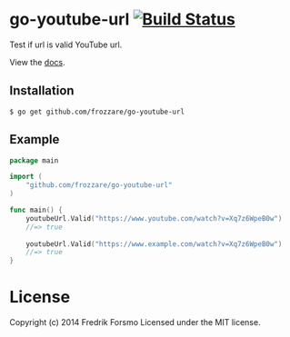 # go-youtube-url [![Build Status](https://travis-ci.org/frozzare/go-youtube-url.svg?branch=master)](https://travis-ci.org/frozzare/go-youtube-url)

Test if url is valid YouTube url.

View the [docs](http://godoc.org/github.com/frozzare/go-youtube-url).

## Installation

```
$ go get github.com/frozzare/go-youtube-url
```

## Example

```go
package main

import (
	"github.com/frozzare/go-youtube-url"
)

func main() {
	youtubeUrl.Valid("https://www.youtube.com/watch?v=Xq7z6WpeB0w")
	//=> true
	
	youtubeUrl.Valid("https://www.example.com/watch?v=Xq7z6WpeB0w")
	//=> true
}
```

# License

Copyright (c) 2014 Fredrik Forsmo
Licensed under the MIT license.
